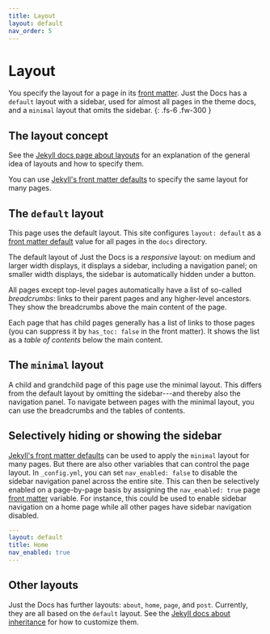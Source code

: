 ```yaml
---
title: Layout
layout: default
nav_order: 5
---
```


# Layout

You specify the layout for a page in its [front matter]. Just the Docs has a `default` layout with a sidebar, used for almost all pages in the theme docs, and a `minimal` layout that omits the sidebar.
{: .fs-6 .fw-300 }

## The layout concept

See the [Jekyll docs page about layouts] for an explanation of the general idea of layouts and how to specify them.

You can use [Jekyll's front matter defaults] to specify the same layout for many pages.

## The `default` layout

This page uses the default layout. This site configures `layout: default` as a [front matter default](https://jekyllrb.com/docs/configuration/front-matter-defaults/) value for all pages in the `docs` directory.

The default layout of Just the Docs is a *responsive* layout: on medium and larger width displays, it displays a sidebar, including a navigation panel; on smaller width displays, the sidebar is automatically hidden under a button.

All pages except top-level pages automatically have a list of  so-called *breadcrumbs*: links to their parent pages and any higher-level ancestors. They show the breadcrumbs above the main content of the page.

Each page that has child pages generally has a list of links to those pages (you can suppress it by `has_toc: false` in the front matter). It shows the list as a *table of contents* below the main content.

## The `minimal` layout

A child and grandchild page of this page use the minimal layout. This differs from the default layout by omitting the sidebar---and thereby also the navigation panel. To navigate between pages with the minimal layout, you can use the breadcrumbs and the tables of contents.

## Selectively hiding or showing the sidebar

[Jekyll's front matter defaults] can be used to apply the `minimal` layout for many pages. But there are also other variables that can control the page layout. In `_config.yml`, you can set `nav_enabled: false` to disable the sidebar navigation panel across the entire site. This can then be selectively enabled on a page-by-page basis by assigning the `nav_enabled: true` page [front matter] variable. For instance, this could be used to enable sidebar navigation on a home page while all other pages have sidebar navigation disabled.

```yaml
---
layout: default
title: Home
nav_enabled: true
---

```

## Other layouts

Just the Docs has further layouts: `about`, `home`, `page`, and `post`. Currently, they are all based on the `default` layout. See the [Jekyll docs about inheritance] for how to customize them.

[front matter]: https://jekyllrb.com/docs/front-matter/ "Jekyll docs about front matter"
[Jekyll docs page about layouts]: https://jekyllrb.com/docs/layouts/ "Jekyll docs about layouts"
[Jekyll's front matter defaults]: https://jekyllrb.com/docs/configuration/front-matter-defaults/ "Jekyll docs about front matter defaults"
[Jekyll docs about inheritance]: https://jekyllrb.com/docs/layouts/#inheritance "Jekyll docs about inheritance"
